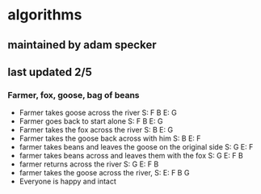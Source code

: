 # algorithms
## maintained by adam specker
## last updated 2/5

### Farmer, fox, goose, bag of beans 
* Farmer takes goose across the river S: F B   E: G
* Farmer goes back to start alone  S: F B   E: G
* Farmer takes the fox across the river  S: B   E: G
* Farmer takes the goose back across with him   S: B   E: F
* farmer takes beans and leaves the goose on the original side S: G   E: F
* farmer takes beans across and leaves them with the fox S: G   E: F B
* farmer returns across the river  S: G   E: F B
* farmer takes the goose across the river, S:   E: F B G
* Everyone is happy and intact
